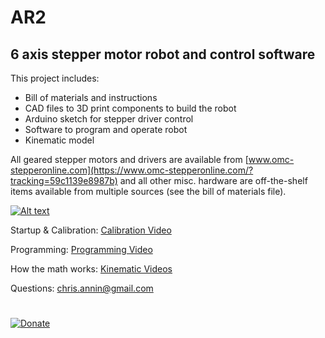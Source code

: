 # AR2

## 6 axis stepper motor robot and control software

This project includes:

- Bill of materials and instructions
- CAD files to 3D print components to build the robot
- Arduino sketch for stepper driver control
- Software to program and operate robot
- Kinematic model

All geared stepper motors and drivers are available from  [www.omc-stepperonline.com](https://www.omc-stepperonline.com/?tracking=59c1139e8987b) and all other misc. hardware are off-the-shelf items available from multiple sources (see the bill of materials file).

[![Alt text](https://img.youtube.com/vi/CCgI4R1TEzI/0.jpg)](https://www.youtube.com/watch?v=CCgI4R1TEzI)

Startup & Calibration: [Calibration Video](https://youtu.be/MMESgfq2Mjg)

Programming: [Programming Video](https://youtu.be/BozgdjE-HR8)

How the math works: [Kinematic Videos](https://youtu.be/FIx6olybAeQ)

Questions: chris.annin@gmail.com
#
[![Donate](https://img.shields.io/badge/Donate-PayPal-green.svg)](https://www.paypal.me/ChrisAnnin)
